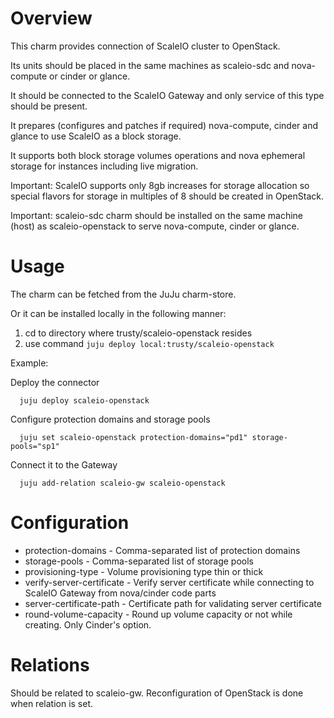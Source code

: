 # Overview

This charm provides connection of ScaleIO cluster to OpenStack.

Its units should be placed in the same machines as scaleio-sdc and nova-compute or cinder or glance.

It should be connected to the ScaleIO Gateway and only service of this type should be present.

It prepares (configures and patches if required) nova-compute, cinder and glance to use ScaleIO as a block storage.

It supports both block storage volumes operations and nova ephemeral storage for instances including live migration.

Important: ScaleIO supports only 8gb increases for storage allocation so special flavors for storage in multiples of 8
should be created in OpenStack.

Important: scaleio-sdc charm should be installed on the same machine (host) as scaleio-openstack to serve nova-compute, cinder or glance.

# Usage

The charm can be fetched from the JuJu charm-store.

Or it can be installed locally in the following manner:

1. cd to directory where trusty/scaleio-openstack resides
2. use command ```juju deploy local:trusty/scaleio-openstack```

Example:

  Deploy the connector
  ```
    juju deploy scaleio-openstack
  ```

  Configure protection domains and storage pools
  ```
    juju set scaleio-openstack protection-domains="pd1" storage-pools="sp1"
  ```

  Connect it to the Gateway
  ```
    juju add-relation scaleio-gw scaleio-openstack
  ```

# Configuration

* protection-domains - Comma-separated list of protection domains
* storage-pools - Comma-separated list of storage pools
* provisioning-type - Volume provisioning type thin or thick
* verify-server-certificate - Verify server certificate while connecting to ScaleIO Gateway from nova/cinder code parts
* server-certificate-path - Certificate path for validating server certificate
* round-volume-capacity - Round up volume capacity or not while creating. Only Cinder's option.

# Relations

Should be related to scaleio-gw. Reconfiguration of OpenStack is done when relation is set.
